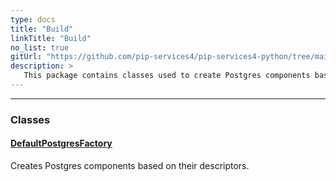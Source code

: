 ```yaml
---
type: docs
title: "Build"
linkTitle: "Build"
no_list: true
gitUrl: "https://github.com/pip-services4/pip-services4-python/tree/main/pip-services4-persistence-python"
description: >
   This package contains classes used to create Postgres components based on their descriptors.
---
```

---


<div class="module-body"> 

### Classes

#### [DefaultPostgresFactory](default_postgres_factory)
Creates Postgres components based on their descriptors.


</div>


